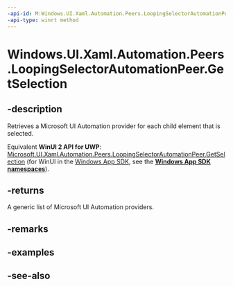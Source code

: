 ```yaml
---
-api-id: M:Windows.UI.Xaml.Automation.Peers.LoopingSelectorAutomationPeer.GetSelection
-api-type: winrt method
---
```


<!-- Method syntax
public Windows.UI.Xaml.Automation.Provider.IRawElementProviderSimple[] GetSelection()
-->

# Windows.UI.Xaml.Automation.Peers.LoopingSelectorAutomationPeer.GetSelection

## -description
Retrieves a Microsoft UI Automation provider for each child element that is selected.

Equivalent **WinUI 2 API for UWP**: [Microsoft.UI.Xaml.Automation.Peers.LoopingSelectorAutomationPeer.GetSelection](/windows/winui/api/microsoft.ui.xaml.automation.peers.loopingselectorautomationpeer.getselection) (for WinUI in the [Windows App SDK](/windows/apps/windows-app-sdk/), see the **[Windows App SDK namespaces](/windows/windows-app-sdk/api/winrt/)**).

## -returns
A generic list of Microsoft UI Automation providers.

## -remarks

## -examples

## -see-also

